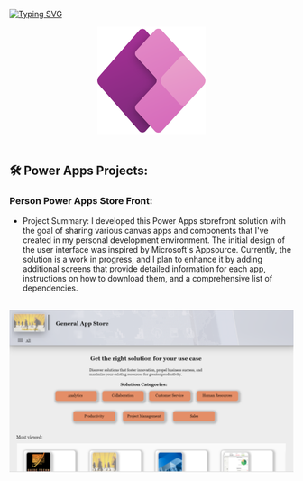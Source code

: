 <a href="https://git.io/typing-svg"><img src="https://readme-typing-svg.herokuapp.com?font=Fira+Code&weight=400&size=20&pause=1000&color=F7A304&random=false&width=435&lines=Checkout+my+Power+Apps+solutions!" alt="Typing SVG" /></a>
<center><img src="https://github.com/MrKeithHunt/MrKeithHunt/blob/Images/PowerApps_scalable.svg">
</center></br>

## 🛠 Power Apps Projects:

### Person Power Apps Store Front:
- Project Summary: 
I developed this Power Apps storefront solution with the goal of sharing various canvas apps and components that I've created in my personal development environment. The initial design of the user interface was inspired by Microsoft's Appsource. Currently, the solution is a work in progress, and I plan to enhance it by adding additional screens that provide detailed information for each app, instructions on how to download them, and a comprehensive list of dependencies.
</br>
 <img width:600px height:400px src="https://github.com/MrKeithHunt/MrKeithHunt/blob/Images/App%20Store%20Front%202.PNG">
